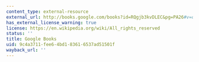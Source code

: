 ```yaml
---
content_type: external-resource
external_url: http://books.google.com/books?id=RQgjb3kvDLEC&pg=PA26#v=onepage
has_external_license_warning: true
license: https://en.wikipedia.org/wiki/All_rights_reserved
status: ''
title: Google Books
uid: 9c4a3711-fee6-4bd1-8361-6537ad51501f
wayback_url: ''
---
```

